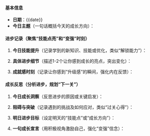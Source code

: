 #### 基本信息

- **日期**：{{date}} 
- **今日主题**（一句话概括今天的成长方向）：

#### 进步记录（聚焦“技能点亮”和“变强”时刻）

1. **今日技能提升**（记录学到的新知识、技能或优化，类似“解锁能力”）：
    
2. **具体进步细节**（描述1-2个让你感到成长的亮点，突出变化）：

3. **成就感时刻**（记录让你感到“升级感”的瞬间，强化内在反馈）：
  

#### 成长反思（分析进步，规划“下一关”）

1. **今日成长洞察**（反思进步的原因或关键启发）：
    
2. **阻碍与突破**（记录遇到的挑战及如何应对，类似“过关心得”）：
    
3. **明日进步目标**（设定明天的“技能点”或“成长方向”）：
    
4. **一句成长宣言**（用积极视角激励自己，强化“变强”信念）：
    